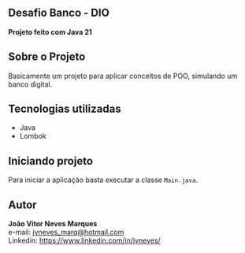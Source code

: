## Desafio Banco - DIO

**Projeto feito com Java 21**

## Sobre o Projeto
Basicamente um projeto para aplicar conceitos de POO, simulando um banco digital.

## Tecnologias utilizadas

- Java
- Lombok

## Iniciando projeto
Para iniciar a aplicação basta executar a classe `Main.java`.


## Autor

**João Vitor Neves Marques** <br>
e-mail: jvneves_marq@hotmail.com <br>
Linkedin: https://www.linkedin.com/in/jvneves/
